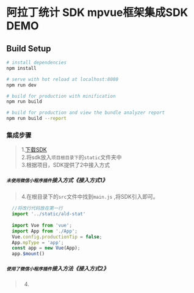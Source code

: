 # 阿拉丁统计 SDK mpvue框架集成SDK DEMO
## Build Setup

``` bash
# install dependencies
npm install

# serve with hot reload at localhost:8080
npm run dev

# build for production with minification
npm run build

# build for production and view the bundle analyzer report
npm run build --report
```
### 集成步骤
> 1.[下载SDK]()<br>
> 2.将sdk放入`项目根目录下`的`static`文件夹中<br>
> 3.根据项目，SDK提供了2中接入方式
  
  ##### `未使用微信小程序插件`接入方式《接入方式1》
> 4.在根目录下的`src`文件中找到`main.js` ,将SDK引入即可。<br>
```javascript
  //将改行代码放在第一行
  import '../static/ald-stat'
  
  import Vue from 'vue';
  import App from './App';
  Vue.config.productionTip = false;
  App.mpType = 'app';
  const app = new Vue(App);
  app.$mount()

```


  ##### `使用了微信小程序插件`接入方法《接入方式2》
  > 4.





